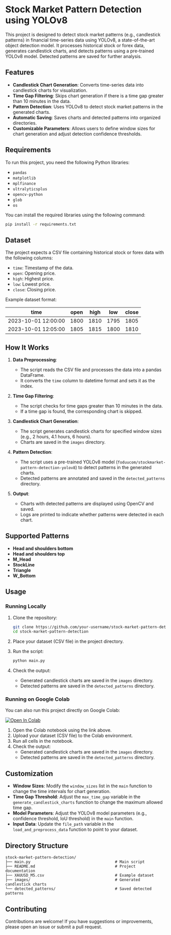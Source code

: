 # Stock Market Pattern Detection using YOLOv8

This project is designed to detect stock market patterns (e.g., candlestick patterns) in financial time-series data using YOLOv8, a state-of-the-art object detection model. It processes historical stock or forex data, generates candlestick charts, and detects patterns using a pre-trained YOLOv8 model. Detected patterns are saved for further analysis.

## Features

- **Candlestick Chart Generation**: Converts time-series data into candlestick charts for visualization.
- **Time Gap Filtering**: Skips chart generation if there is a time gap greater than 10 minutes in the data.
- **Pattern Detection**: Uses YOLOv8 to detect stock market patterns in the generated charts.
- **Automatic Saving**: Saves charts and detected patterns into organized directories.
- **Customizable Parameters**: Allows users to define window sizes for chart generation and adjust detection confidence thresholds.

## Requirements

To run this project, you need the following Python libraries:

- `pandas`
- `matplotlib`
- `mplfinance`
- `ultralyticsplus`
- `opencv-python`
- `glob`
- `os`

You can install the required libraries using the following command:

```bash
pip install -r requirements.txt
```

## Dataset

The project expects a CSV file containing historical stock or forex data with the following columns:
- `time`: Timestamp of the data.
- `open`: Opening price.
- `high`: Highest price.
- `low`: Lowest price.
- `close`: Closing price.

Example dataset format:

| time                | open  | high  | low   | close |
|---------------------|-------|-------|-------|-------|
| 2023-10-01 12:00:00 | 1800  | 1810  | 1795  | 1805  |
| 2023-10-01 12:05:00 | 1805  | 1815  | 1800  | 1810  |

## How It Works

1. **Data Preprocessing**:
   - The script reads the CSV file and processes the data into a pandas DataFrame.
   - It converts the `time` column to datetime format and sets it as the index.

2. **Time Gap Filtering**:
   - The script checks for time gaps greater than 10 minutes in the data.
   - If a time gap is found, the corresponding chart is skipped.

3. **Candlestick Chart Generation**:
   - The script generates candlestick charts for specified window sizes (e.g., 2 hours, 4.1 hours, 6 hours).
   - Charts are saved in the `images` directory.

4. **Pattern Detection**:
   - The script uses a pre-trained YOLOv8 model (`foduucom/stockmarket-pattern-detection-yolov8`) to detect patterns in the generated charts.
   - Detected patterns are annotated and saved in the `detected_patterns` directory.

5. **Output**:
   - Charts with detected patterns are displayed using OpenCV and saved.
   - Logs are printed to indicate whether patterns were detected in each chart.

## Supported Patterns

- **Head and shoulders bottom**
- **Head and shoulders top**
- **M_Head**
- **StockLine**
- **Triangle**
- **W_Bottom**

## Usage

### Running Locally

1. Clone the repository:

   ```bash
   git clone https://github.com/your-username/stock-market-pattern-detection.git
   cd stock-market-pattern-detection
   ```

2. Place your dataset (CSV file) in the project directory.

3. Run the script:

   ```bash
   python main.py
   ```

4. Check the output:
   - Generated candlestick charts are saved in the `images` directory.
   - Detected patterns are saved in the `detected_patterns` directory.

### Running on Google Colab

You can also run this project directly on Google Colab:

[![Open In Colab](https://colab.research.google.com/assets/colab-badge.svg)](https://colab.research.google.com/drive/1LsecDYp6FCH9INvOnVf6FnW3R1wJpKMr?usp=sharing)

1. Open the Colab notebook using the link above.
2. Upload your dataset (CSV file) to the Colab environment.
3. Run all cells in the notebook.
4. Check the output:
   - Generated candlestick charts are saved in the `images` directory.
   - Detected patterns are saved in the `detected_patterns` directory.

## Customization

- **Window Sizes**: Modify the `window_sizes` list in the `main` function to change the time intervals for chart generation.
- **Time Gap Threshold**: Adjust the `max_time_gap` variable in the `generate_candlestick_charts` function to change the maximum allowed time gap.
- **Model Parameters**: Adjust the YOLOv8 model parameters (e.g., confidence threshold, IoU threshold) in the `main` function.
- **Input Data**: Update the `file_path` variable in the `load_and_preprocess_data` function to point to your dataset.

## Directory Structure

```
stock-market-pattern-detection/
├── main.py                                     # Main script
├── README.md                                   # Project documentation
├── XAUUSD_M5.csv                               # Example dataset
├── images/                                     # Generated candlestick charts
└── detected_patterns/                          # Saved detected patterns
```

## Contributing

Contributions are welcome! If you have suggestions or improvements, please open an issue or submit a pull request.



